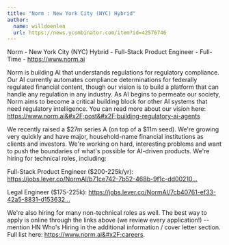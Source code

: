 ```yaml
---
title: "Norm : New York City (NYC) Hybrid"
author:
  name: willdoenlen
  url: https://news.ycombinator.com/item?id=42576746
---
```

Norm - New York City (NYC) Hybrid - Full-Stack Product Engineer - Full-Time - <a href="https:&#x2F;&#x2F;www.norm.ai" rel="nofollow">https:&#x2F;&#x2F;www.norm.ai</a>

Norm is building AI that understands regulations for regulatory compliance. Our AI currently automates compliance determinations for federally regulated financial content, though our vision is to build a platform that can handle any regulation in any industry. As AI begins to permeate our society, Norm aims to become a critical building block for other AI systems that need regulatory intelligence. You can read more about our vision here: <a href="https:&#x2F;&#x2F;www.norm.ai&#x2F;post&#x2F;building-regulatory-ai-agents" rel="nofollow">https:&#x2F;&#x2F;www.norm.ai&#x2F;post&#x2F;building-regulatory-ai-agents</a>

We recently raised a $27m series A (on top of a $11m seed). We&#x27;re growing very quickly and have major, household-name financial institutions as clients and investors. We&#x27;re working on hard, interesting problems and want to push the boundaries of what&#x27;s possible for AI-driven products. We&#x27;re hiring for technical roles, including:

Full-Stack Product Engineer ($200-225k&#x2F;yr): <a href="https:&#x2F;&#x2F;jobs.lever.co&#x2F;NormAI&#x2F;b71ce742-7b52-468b-9f1c-dd002107d518" rel="nofollow">https:&#x2F;&#x2F;jobs.lever.co&#x2F;NormAI&#x2F;b71ce742-7b52-468b-9f1c-dd00210...</a>

Legal Engineer ($175-225k): <a href="https:&#x2F;&#x2F;jobs.lever.co&#x2F;NormAI&#x2F;7cb40761-ef33-42a5-8831-d153632ef4c6" rel="nofollow">https:&#x2F;&#x2F;jobs.lever.co&#x2F;NormAI&#x2F;7cb40761-ef33-42a5-8831-d153632...</a>

We&#x27;re also hiring for many non-technical roles as well. The best way to apply is online through the links above (we review every application!) -- mention HN Who&#x27;s Hiring in the additional information &#x2F; cover letter section. Full list here: <a href="https:&#x2F;&#x2F;www.norm.ai&#x2F;careers" rel="nofollow">https:&#x2F;&#x2F;www.norm.ai&#x2F;careers</a>.
<JobApplication />
